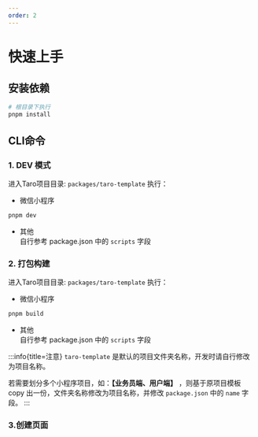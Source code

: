 ```yaml
---
order: 2
---
```


# 快速上手

## 安装依赖

```bash
# 根目录下执行
pnpm install
```

## CLI命令

### 1. DEV 模式

进入Taro项目目录: `packages/taro-template` 执行：

- 微信小程序

```bash
pnpm dev
```

- 其他  
  自行参考 package.json 中的 `scripts` 字段

### 2. 打包构建

进入Taro项目目录: `packages/taro-template` 执行：

- 微信小程序

```bash
pnpm build
```

- 其他  
  自行参考 package.json 中的 `scripts` 字段

:::info{title=注意}
`taro-template` 是默认的项目文件夹名称，开发时请自行修改为项目名称。

若需要划分多个小程序项目，如：**【业务员端、用户端】** ，则基于原项目模板 copy 出一份，文件夹名称修改为项目名称，并修改 `package.json` 中的 `name` 字段。
:::

### 3.创建页面
